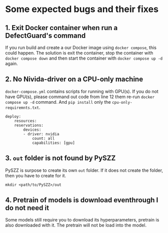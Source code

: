 # Some expected bugs and their fixes

## 1. Exit Docker container when run a DefectGuard's command

If you run build and create a our Docker image using `docker compose`, this could happen. The solution is exit the container, stop the container with `docker compose down` and then start the container with `docker compose up -d` again.

## 2. No Nivida-driver on a CPU-only machine

`docker-compose.yml` contains scripts for running with GPU(s). If you do not have GPU(s), please command out code from line 12 them re-run `docker compose up -d` command. And `pip install` only the `cpu-only-requiremnts.txt`.

```
deploy:
    resources:
    reservations:
        devices:
        - driver: nvidia
            count: all
            capabilities: [gpu]
```

## 3. `out` folder is not found by PySZZ

PySZZ is surpose to create its own `out` folder. If it does not create the folder, then you have to create for it.

```
mkdir <path/to/PySZZ>/out
```

## 4. Pretrain of models is download eventhrough I do not need it

Some models still require you to download its hyperparameters, pretrain is also downloaded with it. The pretrain will not be load into the model.
